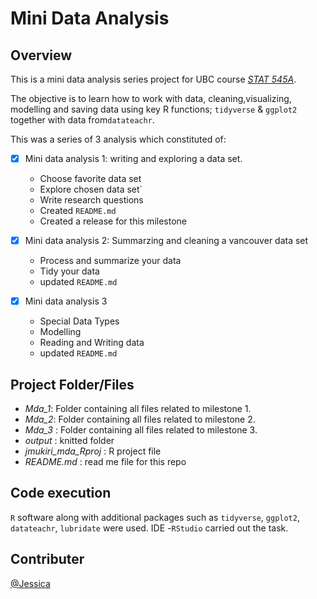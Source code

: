 # Mini Data Analysis

## Overview
This is a mini data analysis series project for UBC course *[STAT 545A](https://stat545.stat.ubc.ca/syllabus-545a/)*. 

The objective is to learn how to work with data, cleaning,visualizing, modelling and saving data using key R functions; `tidyverse` & `ggplot2` together with data from`datateachr`. 

This was a series of 3 analysis which constituted of:

- [x] Mini data analysis 1: writing and exploring a data set.
  * Choose favorite data set 
  * Explore chosen data set`
  * Write research questions
  * Created `README.md`
  * Created a release for this milestone 
  
- [x] Mini data analysis 2: Summarzing and cleaning a vancouver data set
  * Process and summarize your data 
  * Tidy your data
  * updated `README.md`
  
- [x] Mini data analysis 3
  * Special Data Types 
  * Modelling
  * Reading and Writing data
  * updated `README.md`

## Project Folder/Files
* *Mda_1*: Folder containing all files related to milestone 1.
* *Mda_2*: Folder containing all files related to milestone 2.
* *Mda_3* : Folder containing all files related to milestone 3.
* *output* : knitted folder
* *jmukiri_mda_Rproj* : R project file
* *README.md* : read me file for this repo

## Code execution
 `R` software along with additional packages such as `tidyverse`, `ggplot2`, `datateachr`, `lubridate` were used. 
 IDE -`RStudio` carried out the task.

## Contributer
[@Jessica](https://github.com/JENMukiri)
